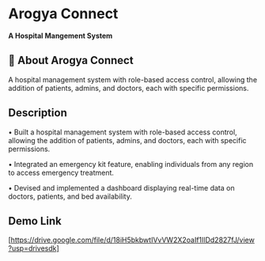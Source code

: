 # Arogya Connect 

**A Hospital Mangement System**


## 🏥 About Arogya Connect
A hospital management system with role-based access control, allowing the addition of patients, admins, and doctors,
each with specific permissions.
  
## Description
• Built a hospital management system with role-based access control, allowing the addition of patients, admins, and doctors,
each with specific permissions.

• Integrated an emergency kit feature, enabling individuals from any region to access emergency treatment.

• Devised and implemented a dashboard displaying real-time data on doctors, patients, and bed availability.

## Demo Link
[https://drive.google.com/file/d/18iH5bkbwtIVvVW2X2oaIf1IlDd2827fJ/view?usp=drivesdk] 

